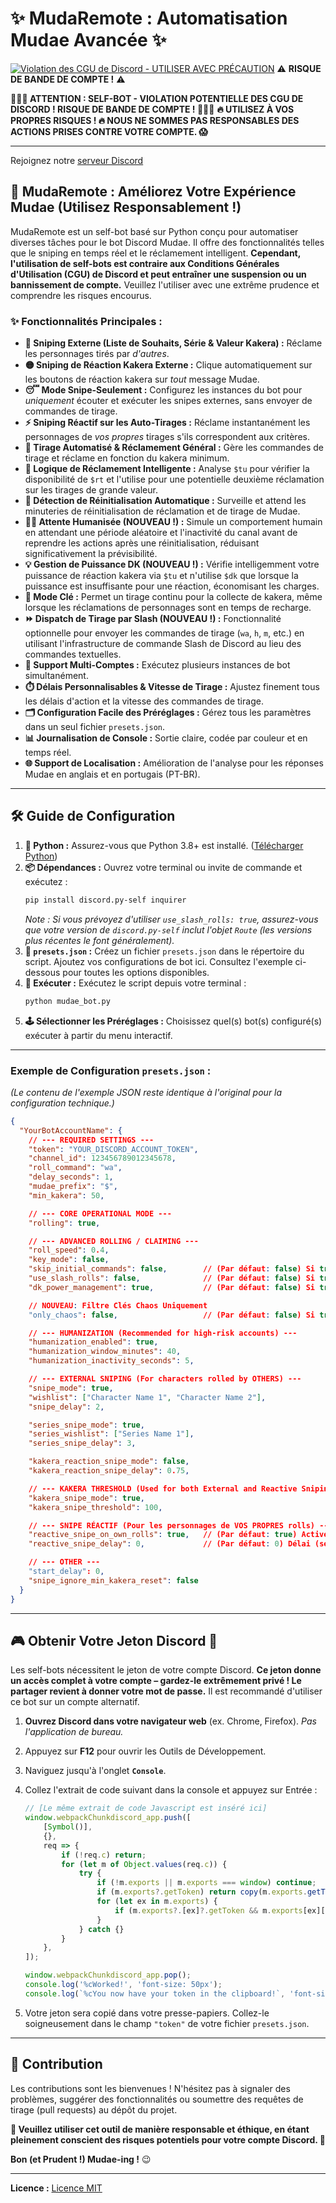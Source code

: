 # ✨ MudaRemote : Automatisation Mudae Avancée ✨

[![Violation des CGU de Discord - **UTILISER AVEC PRÉCAUTION**](https://img.shields.io/badge/Discord%20CGU-VIOLATION-red)](https://discord.com/terms) ⚠️ **RISQUE DE BANDE DE COMPTE !** ⚠️

**🛑🛑🛑 ATTENTION : SELF-BOT - VIOLATION POTENTIELLE DES CGU DE DISCORD ! RISQUE DE BANDE DE COMPTE ! 🛑🛑🛑**
**🔥 UTILISEZ À VOS PROPRES RISQUES ! 🔥 NOUS NE SOMMES PAS RESPONSABLES DES ACTIONS PRISES CONTRE VOTRE COMPTE. 😱**

---

Rejoignez notre [serveur Discord](https://discord.gg/4WHXkDzuZx)

## 🚀 MudaRemote : Améliorez Votre Expérience Mudae (Utilisez Responsablement !)

MudaRemote est un self-bot basé sur Python conçu pour automatiser diverses tâches pour le bot Discord Mudae. Il offre des fonctionnalités telles que le sniping en temps réel et le réclamement intelligent. **Cependant, l'utilisation de self-bots est contraire aux Conditions Générales d'Utilisation (CGU) de Discord et peut entraîner une suspension ou un bannissement de compte.** Veuillez l'utiliser avec une extrême prudence et comprendre les risques encourus.

### ✨ Fonctionnalités Principales :

*   **🎯 Sniping Externe (Liste de Souhaits, Série & Valeur Kakera) :** Réclame les personnages tirés par *d'autres*.
*   **🟡 Sniping de Réaction Kakera Externe :** Clique automatiquement sur les boutons de réaction kakera sur *tout* message Mudae.
*   **😴 Mode Snipe-Seulement :** Configurez les instances du bot pour *uniquement* écouter et exécuter les snipes externes, sans envoyer de commandes de tirage.
*   **⚡ Sniping Réactif sur les Auto-Tirages :** Réclame instantanément les personnages de *vos propres* tirages s'ils correspondent aux critères.
*   **🤖 Tirage Automatisé & Réclamement Général :** Gère les commandes de tirage et réclame en fonction du kakera minimum.
*   **🥇 Logique de Réclamement Intelligente :** Analyse `$tu` pour vérifier la disponibilité de `$rt` et l'utilise pour une potentielle deuxième réclamation sur les tirages de grande valeur.
*   **🔄 Détection de Réinitialisation Automatique :** Surveille et attend les minuteries de réinitialisation de réclamation et de tirage de Mudae.
*   **🚶‍♂️ Attente Humanisée (NOUVEAU !) :** Simule un comportement humain en attendant une période aléatoire et l'inactivité du canal avant de reprendre les actions après une réinitialisation, réduisant significativement la prévisibilité.
*   **💡 Gestion de Puissance DK (NOUVEAU !) :** Vérifie intelligemment votre puissance de réaction kakera via `$tu` et n'utilise `$dk` que lorsque la puissance est insuffisante pour une réaction, économisant les charges.
*   **🔑 Mode Clé :** Permet un tirage continu pour la collecte de kakera, même lorsque les réclamations de personnages sont en temps de recharge.
*   **⏩ Dispatch de Tirage par Slash (NOUVEAU !) :** Fonctionnalité optionnelle pour envoyer les commandes de tirage (`wa`, `h`, `m`, etc.) en utilisant l'infrastructure de commande Slash de Discord au lieu des commandes textuelles.
*   **👯 Support Multi-Comptes :** Exécutez plusieurs instances de bot simultanément.
*   **⏱️ Délais Personnalisables & Vitesse de Tirage :** Ajustez finement tous les délais d'action et la vitesse des commandes de tirage.
*   **🗂️ Configuration Facile des Préréglages :** Gérez tous les paramètres dans un seul fichier `presets.json`.
*   **📊 Journalisation de Console :** Sortie claire, codée par couleur et en temps réel.
*   **🌐 Support de Localisation :** Amélioration de l'analyse pour les réponses Mudae en anglais et en portugais (PT-BR).

---

## 🛠️ Guide de Configuration

1.  **🐍 Python :** Assurez-vous que Python 3.8+ est installé. ([Télécharger Python](https://www.python.org/downloads/))
2.  **📦 Dépendances :** Ouvrez votre terminal ou invite de commande et exécutez :
    ```bash
    pip install discord.py-self inquirer
    ```
    *Note : Si vous prévoyez d'utiliser `use_slash_rolls: true`, assurez-vous que votre version de `discord.py-self` inclut l'objet `Route` (les versions plus récentes le font généralement).*
3.  **📝 `presets.json` :** Créez un fichier `presets.json` dans le répertoire du script. Ajoutez vos configurations de bot ici. Consultez l'exemple ci-dessous pour toutes les options disponibles.
4.  **🚀 Exécuter :** Exécutez le script depuis votre terminal :
    ```bash
    python mudae_bot.py
    ```
5.  **🕹️ Sélectionner les Préréglages :** Choisissez quel(s) bot(s) configuré(s) exécuter à partir du menu interactif.

---

### Exemple de Configuration `presets.json` :

*(Le contenu de l'exemple JSON reste identique à l'original pour la configuration technique.)*

```json
{
  "YourBotAccountName": {
    // --- REQUIRED SETTINGS ---
    "token": "YOUR_DISCORD_ACCOUNT_TOKEN", 
    "channel_id": 123456789012345678,     
    "roll_command": "wa",                  
    "delay_seconds": 1,                    
    "mudae_prefix": "$",                   
    "min_kakera": 50,                      

    // --- CORE OPERATIONAL MODE ---
    "rolling": true,                       

    // --- ADVANCED ROLLING / CLAIMING ---
    "roll_speed": 0.4,                     
    "key_mode": false,                     
    "skip_initial_commands": false,        // (Par défaut: false) Si true, ignore $limroul, $dk et $daily au démarrage, va directement à $tu.
    "use_slash_rolls": false,              // (Par défaut: false) Si true, tente d'envoyer les commandes de roll via l'API slash command de Discord.
    "dk_power_management": true,           // (Par défaut: false) Si true, vérifie la puissance kakera dans $tu et n'utilise $dk que si nécessaire.

    // NOUVEAU: Filtre Clés Chaos Uniquement
    "only_chaos": false,                   // (Par défaut: false) Si true, clique uniquement sur les boutons kakera des personnages avec 10+ clés (clés chaos).           

    // --- HUMANIZATION (Recommended for high-risk accounts) ---
    "humanization_enabled": true,          
    "humanization_window_minutes": 40,     
    "humanization_inactivity_seconds": 5,  

    // --- EXTERNAL SNIPING (For characters rolled by OTHERS) ---
    "snipe_mode": true,                    
    "wishlist": ["Character Name 1", "Character Name 2"],
    "snipe_delay": 2,                      

    "series_snipe_mode": true,             
    "series_wishlist": ["Series Name 1"],
    "series_snipe_delay": 3,               

    "kakera_reaction_snipe_mode": false,   
    "kakera_reaction_snipe_delay": 0.75,   

    // --- KAKERA THRESHOLD (Used for both External and Reactive Sniping) ---
    "kakera_snipe_mode": true,             
    "kakera_snipe_threshold": 100,         

    // --- SNIPE RÉACTIF (Pour les personnages de VOS PROPRES rolls) ---
    "reactive_snipe_on_own_rolls": true,   // (Par défaut: true) Active/désactive les réclamations INSTANTANÉES pendant vos propres rolls (basé sur WL, Série WL ou Seuil Kakera).
    "reactive_snipe_delay": 0,             // (Par défaut: 0) Délai (secondes) avant de réclamer pendant le snipe réactif sur vos propres rolls. Utile pour paraître plus naturel.   

    // --- OTHER ---
    "start_delay": 0,                      
    "snipe_ignore_min_kakera_reset": false 
  }
}
```

---

## 🎮 Obtenir Votre Jeton Discord 🔑

Les self-bots nécessitent le jeton de votre compte Discord. **Ce jeton donne un accès complet à votre compte – gardez-le extrêmement privé ! Le partager revient à donner votre mot de passe.** Il est recommandé d'utiliser ce bot sur un compte alternatif.

1.  **Ouvrez Discord dans votre navigateur web** (ex. Chrome, Firefox). *Pas l'application de bureau.*
2.  Appuyez sur **F12** pour ouvrir les Outils de Développement.
3.  Naviguez jusqu'à l'onglet **`Console`**.
4.  Collez l'extrait de code suivant dans la console et appuyez sur Entrée :

    ```javascript
    // [Le même extrait de code Javascript est inséré ici]
    window.webpackChunkdiscord_app.push([
    	[Symbol()],
    	{},
    	req => {
    		if (!req.c) return;
    		for (let m of Object.values(req.c)) {
    			try {
    				if (!m.exports || m.exports === window) continue;
    				if (m.exports?.getToken) return copy(m.exports.getToken());
    				for (let ex in m.exports) {
    					if (m.exports?.[ex]?.getToken && m.exports[ex][Symbol.toStringTag] !== 'IntlMessagesProxy') return copy(m.exports[ex].getToken());
    				}
    			} catch {}
    		}
    	},
    ]);

    window.webpackChunkdiscord_app.pop();
    console.log('%cWorked!', 'font-size: 50px');
    console.log(`%cYou now have your token in the clipboard!`, 'font-size: 16px');
    ```
5.  Votre jeton sera copié dans votre presse-papiers. Collez-le soigneusement dans le champ `"token"` de votre fichier `presets.json`.

---

## 🤝 Contribution

Les contributions sont les bienvenues ! N'hésitez pas à signaler des problèmes, suggérer des fonctionnalités ou soumettre des requêtes de tirage (pull requests) au dépôt du projet.

**🙏 Veuillez utiliser cet outil de manière responsable et éthique, en étant pleinement conscient des risques potentiels pour votre compte Discord. 🙏**

**Bon (et Prudent !) Mudae-ing !** 😉

---
**Licence :** [Licence MIT](LICENSE)
